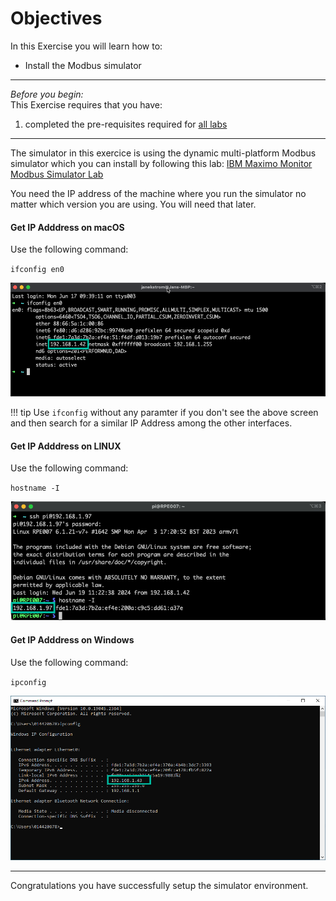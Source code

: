 # Objectives
In this Exercise you will learn how to:

* Install the Modbus simulator

---
*Before you begin:*  
This Exercise requires that you have:

1. completed the pre-requisites required for [all labs](prereqs.md)

---

The simulator in this exercice is using the dynamic multi-platform Modbus simulator which you can install by following this lab: [IBM Maximo Monitor Modbus Simulator Lab](../../monitor_modbus_simulator)

You need the IP address of the machine where you run the simulator no matter which version you are using. You will need that later.

#### Get IP Adddress on macOS

Use the following command:

`ifconfig en0`

![Get IP Address](img/setup_01.png)</br>

!!! tip
    Use `ifconfig` without any paramter if you don't see the above screen</br>
    and then search for a similar IP Address among the other interfaces.

#### Get IP Adddress on LINUX

Use the following command:

`hostname -I`

![Get IP Address](img/setup_03.png)</br>

#### Get IP Adddress on Windows

Use the following command:

`ipconfig`

![Get IP Address](img/setup_02.png)</br>

---
Congratulations you have successfully setup the simulator environment.</br>
